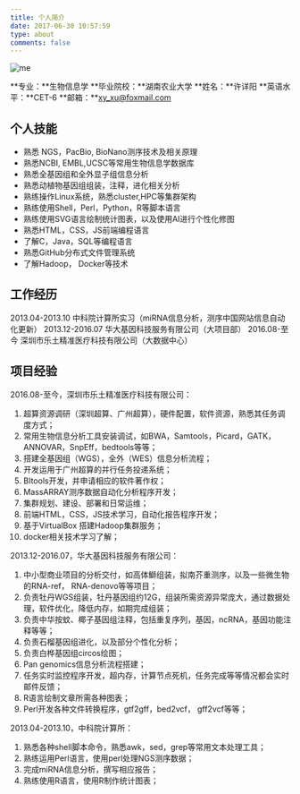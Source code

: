 ```yaml
---
title: 个人简介
date: 2017-06-30 10:57:59
type: about
comments: false
---
```


![me](http://osp5fgfht.bkt.clouddn.com/me.png-yy)

**专业：**生物信息学
**毕业院校：**湖南农业大学
**姓名：**许详阳
**英语水平：**CET-6
**邮箱：**xy_xu@foxmail.com

## 个人技能
- 熟悉 NGS，PacBio, BioNano测序技术及相关原理
- 熟悉NCBI, EMBL,UCSC等常用生物信息学数据库
- 熟悉全基因组和全外显子组信息分析
- 熟悉动植物基因组组装，注释，进化相关分析
- 熟练操作Linux系统，熟悉cluster,HPC等集群架构
- 熟练使用Shell，Perl，Python，R等脚本语言
- 熟练使用SVG语言绘制统计图表，以及使用AI进行个性化修图
- 熟悉HTML，CSS，JS前端编程语言
- 了解C，Java，SQL等编程语言
- 熟悉GitHub分布式文件管理系统
- 了解Hadoop， Docker等技术

## 工作经历
2013.04-2013.10      中科院计算所实习（miRNA信息分析，测序中国网站信息自动化更新）
2013.12-2016.07      华大基因科技服务有限公司（大项目部）
2016.08-至今         深圳市乐土精准医疗科技有限公司（大数据中心）    

## 项目经验
2016.08-至今，深圳市乐土精准医疗科技有限公司：
1)	超算资源调研（深圳超算、广州超算），硬件配置，软件资源，熟悉其任务调度方式；
2)	常用生物信息分析工具安装调试，如BWA，Samtools，Picard，GATK，ANNOVAR，SnpEff，bedtools等等；
3)	搭建全基因组（WGS），全外（WES）信息分析流程；
4)	开发运用于广州超算的并行任务投递系统；
5)	BItools开发，并申请相应的软件著作权；
6)	MassARRAY测序数据自动化分析程序开发；
7)	集群规划、建设、部署和日常运维；
8)	前端HTML，CSS，JS技术学习，自动化报告程序开发；
9)	基于VirtualBox 搭建Hadoop集群服务；
10)	docker相关技术学习了解；

2013.12-2016.07，华大基因科技服务有限公司：
1)	中小型商业项目的分析交付，如高体鰤组装，拟南芥重测序，以及一些微生物的RNA-ref， RNA-denovo等等项目；
2)	负责牡丹WGS组装，牡丹基因组约12G，组装所需资源异常庞大，通过数据处理，软件优化，降低内存，如期完成组装；
3)	负责中华按蚊、椰子基因组注释，包括重复序列，基因，ncRNA，基因功能注释等等；
4)	负责石榴基因组进化，以及部分个性化分析；
5)	负责白桦基因组circos绘图；
6)	Pan genomics信息分析流程搭建；
7)	任务实时监控程序开发，超内存，计算节点死机，任务完成等等情况都会实时邮件反馈；
8)	R语言绘制文章所需各种图表；
9)	Perl开发各种文件转换程序，gtf2gff，bed2vcf， gff2vcf等等；

2013.04-2013.10，中科院计算所：
1)	熟悉各种shell脚本命令，熟悉awk，sed，grep等常用文本处理工具；
2)	熟练运用Perl语言，使用perl处理NGS测序数据；
3)	完成miRNA信息分析，撰写相应报告；
4)	熟练使用R语言，使用R制作统计图表；




